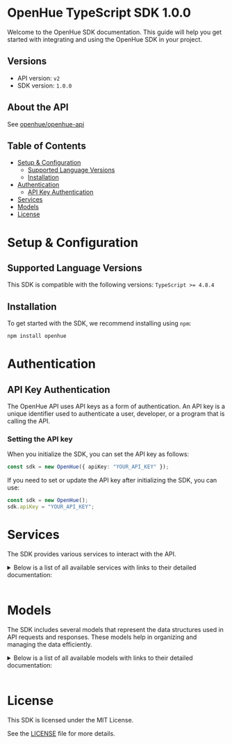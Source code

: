 # OpenHue TypeScript SDK 1.0.0

Welcome to the OpenHue SDK documentation. This guide will help you get started with integrating and using the OpenHue SDK in your project.

## Versions

- API version: `v2`
- SDK version: `1.0.0`

## About the API

See [openhue/openhue-api](https://github.com/openhue/openhue-api)

## Table of Contents

- [Setup & Configuration](#setup--configuration)
  - [Supported Language Versions](#supported-language-versions)
  - [Installation](#installation)
- [Authentication](#authentication)
  - [API Key Authentication](#api-key-authentication)
- [Services](#services)
- [Models](#models)
- [License](#license)

# Setup & Configuration

## Supported Language Versions

This SDK is compatible with the following versions: `TypeScript >= 4.8.4`

## Installation

To get started with the SDK, we recommend installing using `npm`:

```bash
npm install openhue
```

# Authentication

## API Key Authentication

The OpenHue API uses API keys as a form of authentication. An API key is a unique identifier used to authenticate a user, developer, or a program that is calling the API.

### Setting the API key

When you initialize the SDK, you can set the API key as follows:

```ts
const sdk = new OpenHue({ apiKey: "YOUR_API_KEY" });
```

If you need to set or update the API key after initializing the SDK, you can use:

```ts
const sdk = new OpenHue();
sdk.apiKey = "YOUR_API_KEY";
```

# Services

The SDK provides various services to interact with the API.

<details> 
<summary>Below is a list of all available services with links to their detailed documentation:</summary>

| Name                                                                 |
| :------------------------------------------------------------------- |
| [AuthService](documentation/services/AuthService.md)                 |
| [ResourceService](documentation/services/ResourceService.md)         |
| [DeviceService](documentation/services/DeviceService.md)             |
| [DevicePowerService](documentation/services/DevicePowerService.md)   |
| [LightService](documentation/services/LightService.md)               |
| [LightLevelService](documentation/services/LightLevelService.md)     |
| [MotionService](documentation/services/MotionService.md)             |
| [GroupedLightService](documentation/services/GroupedLightService.md) |
| [BridgeService](documentation/services/BridgeService.md)             |
| [BridgeHomeService](documentation/services/BridgeHomeService.md)     |
| [SceneService](documentation/services/SceneService.md)               |
| [RoomService](documentation/services/RoomService.md)                 |
| [ZoneService](documentation/services/ZoneService.md)                 |
| [TemperatureService](documentation/services/TemperatureService.md)   |

</details>
<br/>

# Models

The SDK includes several models that represent the data structures used in API requests and responses. These models help in organizing and managing the data efficiently.

<details> 
<summary>Below is a list of all available models with links to their detailed documentation:</summary>

| Name                                                                                                               | Description                                                                                                                                                                                                                                                                                                                                                                                                                                                                                           |
| :----------------------------------------------------------------------------------------------------------------- | :---------------------------------------------------------------------------------------------------------------------------------------------------------------------------------------------------------------------------------------------------------------------------------------------------------------------------------------------------------------------------------------------------------------------------------------------------------------------------------------------------- |
| [AuthenticateRequest](documentation/models/AuthenticateRequest.md)                                                 |                                                                                                                                                                                                                                                                                                                                                                                                                                                                                                       |
| [Response](documentation/models/Response.md)                                                                       |                                                                                                                                                                                                                                                                                                                                                                                                                                                                                                       |
| [GetResourcesOkResponse](documentation/models/GetResourcesOkResponse.md)                                           |                                                                                                                                                                                                                                                                                                                                                                                                                                                                                                       |
| [GetDevicesOkResponse](documentation/models/GetDevicesOkResponse.md)                                               |                                                                                                                                                                                                                                                                                                                                                                                                                                                                                                       |
| [GetDeviceOkResponse](documentation/models/GetDeviceOkResponse.md)                                                 |                                                                                                                                                                                                                                                                                                                                                                                                                                                                                                       |
| [DevicePut](documentation/models/DevicePut.md)                                                                     |                                                                                                                                                                                                                                                                                                                                                                                                                                                                                                       |
| [UpdateDeviceOkResponse](documentation/models/UpdateDeviceOkResponse.md)                                           |                                                                                                                                                                                                                                                                                                                                                                                                                                                                                                       |
| [DeleteDeviceOkResponse](documentation/models/DeleteDeviceOkResponse.md)                                           |                                                                                                                                                                                                                                                                                                                                                                                                                                                                                                       |
| [GetDevicePowersOkResponse](documentation/models/GetDevicePowersOkResponse.md)                                     |                                                                                                                                                                                                                                                                                                                                                                                                                                                                                                       |
| [GetDevicePowerOkResponse](documentation/models/GetDevicePowerOkResponse.md)                                       |                                                                                                                                                                                                                                                                                                                                                                                                                                                                                                       |
| [GetLightsOkResponse](documentation/models/GetLightsOkResponse.md)                                                 |                                                                                                                                                                                                                                                                                                                                                                                                                                                                                                       |
| [GetLightOkResponse](documentation/models/GetLightOkResponse.md)                                                   |                                                                                                                                                                                                                                                                                                                                                                                                                                                                                                       |
| [LightPut](documentation/models/LightPut.md)                                                                       |                                                                                                                                                                                                                                                                                                                                                                                                                                                                                                       |
| [UpdateLightOkResponse](documentation/models/UpdateLightOkResponse.md)                                             |                                                                                                                                                                                                                                                                                                                                                                                                                                                                                                       |
| [GetLightLevelsOkResponse](documentation/models/GetLightLevelsOkResponse.md)                                       |                                                                                                                                                                                                                                                                                                                                                                                                                                                                                                       |
| [GetLightLevelOkResponse](documentation/models/GetLightLevelOkResponse.md)                                         |                                                                                                                                                                                                                                                                                                                                                                                                                                                                                                       |
| [LightLevelPut](documentation/models/LightLevelPut.md)                                                             |                                                                                                                                                                                                                                                                                                                                                                                                                                                                                                       |
| [UpdateLightLevelOkResponse](documentation/models/UpdateLightLevelOkResponse.md)                                   |                                                                                                                                                                                                                                                                                                                                                                                                                                                                                                       |
| [GetMotionSensorsOkResponse](documentation/models/GetMotionSensorsOkResponse.md)                                   |                                                                                                                                                                                                                                                                                                                                                                                                                                                                                                       |
| [GetMotionSensorOkResponse](documentation/models/GetMotionSensorOkResponse.md)                                     |                                                                                                                                                                                                                                                                                                                                                                                                                                                                                                       |
| [MotionPut](documentation/models/MotionPut.md)                                                                     |                                                                                                                                                                                                                                                                                                                                                                                                                                                                                                       |
| [UpdateMotionSensorOkResponse](documentation/models/UpdateMotionSensorOkResponse.md)                               |                                                                                                                                                                                                                                                                                                                                                                                                                                                                                                       |
| [GetGroupedLightsOkResponse](documentation/models/GetGroupedLightsOkResponse.md)                                   |                                                                                                                                                                                                                                                                                                                                                                                                                                                                                                       |
| [GetGroupedLightOkResponse](documentation/models/GetGroupedLightOkResponse.md)                                     |                                                                                                                                                                                                                                                                                                                                                                                                                                                                                                       |
| [GroupedLightPut](documentation/models/GroupedLightPut.md)                                                         |                                                                                                                                                                                                                                                                                                                                                                                                                                                                                                       |
| [UpdateGroupedLightOkResponse](documentation/models/UpdateGroupedLightOkResponse.md)                               |                                                                                                                                                                                                                                                                                                                                                                                                                                                                                                       |
| [GetBridgesOkResponse](documentation/models/GetBridgesOkResponse.md)                                               |                                                                                                                                                                                                                                                                                                                                                                                                                                                                                                       |
| [GetBridgeOkResponse](documentation/models/GetBridgeOkResponse.md)                                                 |                                                                                                                                                                                                                                                                                                                                                                                                                                                                                                       |
| [BridgePut](documentation/models/BridgePut.md)                                                                     |                                                                                                                                                                                                                                                                                                                                                                                                                                                                                                       |
| [UpdateBridgeOkResponse](documentation/models/UpdateBridgeOkResponse.md)                                           |                                                                                                                                                                                                                                                                                                                                                                                                                                                                                                       |
| [GetBridgeHomesOkResponse](documentation/models/GetBridgeHomesOkResponse.md)                                       |                                                                                                                                                                                                                                                                                                                                                                                                                                                                                                       |
| [GetBridgeHomeOkResponse](documentation/models/GetBridgeHomeOkResponse.md)                                         |                                                                                                                                                                                                                                                                                                                                                                                                                                                                                                       |
| [GetScenesOkResponse](documentation/models/GetScenesOkResponse.md)                                                 |                                                                                                                                                                                                                                                                                                                                                                                                                                                                                                       |
| [ScenePost](documentation/models/ScenePost.md)                                                                     |                                                                                                                                                                                                                                                                                                                                                                                                                                                                                                       |
| [CreateSceneOkResponse](documentation/models/CreateSceneOkResponse.md)                                             |                                                                                                                                                                                                                                                                                                                                                                                                                                                                                                       |
| [GetSceneOkResponse](documentation/models/GetSceneOkResponse.md)                                                   |                                                                                                                                                                                                                                                                                                                                                                                                                                                                                                       |
| [ScenePut](documentation/models/ScenePut.md)                                                                       |                                                                                                                                                                                                                                                                                                                                                                                                                                                                                                       |
| [UpdateSceneOkResponse](documentation/models/UpdateSceneOkResponse.md)                                             |                                                                                                                                                                                                                                                                                                                                                                                                                                                                                                       |
| [DeleteSceneOkResponse](documentation/models/DeleteSceneOkResponse.md)                                             |                                                                                                                                                                                                                                                                                                                                                                                                                                                                                                       |
| [GetRoomsOkResponse](documentation/models/GetRoomsOkResponse.md)                                                   |                                                                                                                                                                                                                                                                                                                                                                                                                                                                                                       |
| [RoomPut](documentation/models/RoomPut.md)                                                                         |                                                                                                                                                                                                                                                                                                                                                                                                                                                                                                       |
| [CreateRoomOkResponse](documentation/models/CreateRoomOkResponse.md)                                               |                                                                                                                                                                                                                                                                                                                                                                                                                                                                                                       |
| [GetRoomOkResponse](documentation/models/GetRoomOkResponse.md)                                                     |                                                                                                                                                                                                                                                                                                                                                                                                                                                                                                       |
| [UpdateRoomOkResponse](documentation/models/UpdateRoomOkResponse.md)                                               |                                                                                                                                                                                                                                                                                                                                                                                                                                                                                                       |
| [DeleteRoomOkResponse](documentation/models/DeleteRoomOkResponse.md)                                               |                                                                                                                                                                                                                                                                                                                                                                                                                                                                                                       |
| [GetZonesOkResponse](documentation/models/GetZonesOkResponse.md)                                                   |                                                                                                                                                                                                                                                                                                                                                                                                                                                                                                       |
| [CreateZoneOkResponse](documentation/models/CreateZoneOkResponse.md)                                               |                                                                                                                                                                                                                                                                                                                                                                                                                                                                                                       |
| [GetZoneOkResponse](documentation/models/GetZoneOkResponse.md)                                                     |                                                                                                                                                                                                                                                                                                                                                                                                                                                                                                       |
| [UpdateZoneOkResponse](documentation/models/UpdateZoneOkResponse.md)                                               |                                                                                                                                                                                                                                                                                                                                                                                                                                                                                                       |
| [DeleteZoneOkResponse](documentation/models/DeleteZoneOkResponse.md)                                               |                                                                                                                                                                                                                                                                                                                                                                                                                                                                                                       |
| [GetTemperaturesOkResponse](documentation/models/GetTemperaturesOkResponse.md)                                     |                                                                                                                                                                                                                                                                                                                                                                                                                                                                                                       |
| [GetTemperatureOkResponse](documentation/models/GetTemperatureOkResponse.md)                                       |                                                                                                                                                                                                                                                                                                                                                                                                                                                                                                       |
| [TemperaturePut](documentation/models/TemperaturePut.md)                                                           |                                                                                                                                                                                                                                                                                                                                                                                                                                                                                                       |
| [UpdateTemperatureOkResponse](documentation/models/UpdateTemperatureOkResponse.md)                                 |                                                                                                                                                                                                                                                                                                                                                                                                                                                                                                       |
| [Success](documentation/models/Success.md)                                                                         |                                                                                                                                                                                                                                                                                                                                                                                                                                                                                                       |
| [ResponseError](documentation/models/ResponseError.md)                                                             |                                                                                                                                                                                                                                                                                                                                                                                                                                                                                                       |
| [Error](documentation/models/Error.md)                                                                             |                                                                                                                                                                                                                                                                                                                                                                                                                                                                                                       |
| [ResourceGet](documentation/models/ResourceGet.md)                                                                 |                                                                                                                                                                                                                                                                                                                                                                                                                                                                                                       |
| [ResourceGetType](documentation/models/ResourceGetType.md)                                                         | Type of the supported resources                                                                                                                                                                                                                                                                                                                                                                                                                                                                       |
| [ResourceIdentifier](documentation/models/ResourceIdentifier.md)                                                   |                                                                                                                                                                                                                                                                                                                                                                                                                                                                                                       |
| [Rtype](documentation/models/Rtype.md)                                                                             | The type of the referenced resource                                                                                                                                                                                                                                                                                                                                                                                                                                                                   |
| [DeviceGet](documentation/models/DeviceGet.md)                                                                     |                                                                                                                                                                                                                                                                                                                                                                                                                                                                                                       |
| [DeviceGetType](documentation/models/DeviceGetType.md)                                                             |                                                                                                                                                                                                                                                                                                                                                                                                                                                                                                       |
| [ProductData](documentation/models/ProductData.md)                                                                 |                                                                                                                                                                                                                                                                                                                                                                                                                                                                                                       |
| [DeviceGetMetadata](documentation/models/DeviceGetMetadata.md)                                                     |                                                                                                                                                                                                                                                                                                                                                                                                                                                                                                       |
| [DeviceGetUsertest](documentation/models/DeviceGetUsertest.md)                                                     |                                                                                                                                                                                                                                                                                                                                                                                                                                                                                                       |
| [ProductArchetype](documentation/models/ProductArchetype.md)                                                       | The default archetype given by manufacturer. Can be changed by user.                                                                                                                                                                                                                                                                                                                                                                                                                                  |
| [UsertestStatus](documentation/models/UsertestStatus.md)                                                           |                                                                                                                                                                                                                                                                                                                                                                                                                                                                                                       |
| [DevicePutType](documentation/models/DevicePutType.md)                                                             |                                                                                                                                                                                                                                                                                                                                                                                                                                                                                                       |
| [DevicePutMetadata](documentation/models/DevicePutMetadata.md)                                                     |                                                                                                                                                                                                                                                                                                                                                                                                                                                                                                       |
| [Identify](documentation/models/Identify.md)                                                                       |                                                                                                                                                                                                                                                                                                                                                                                                                                                                                                       |
| [DevicePutUsertest](documentation/models/DevicePutUsertest.md)                                                     |                                                                                                                                                                                                                                                                                                                                                                                                                                                                                                       |
| [IdentifyAction](documentation/models/IdentifyAction.md)                                                           | Triggers a visual identification sequence, current implemented as (which can change in the future):<br/>Bridge performs Zigbee LED identification cycles for 5 seconds Lights perform one breathe cycle Sensors<br/>perform LED identification cycles for 15 seconds<br/>                                                                                                                                                                                                                             |
| [DevicePowerGet](documentation/models/DevicePowerGet.md)                                                           |                                                                                                                                                                                                                                                                                                                                                                                                                                                                                                       |
| [PowerState](documentation/models/PowerState.md)                                                                   |                                                                                                                                                                                                                                                                                                                                                                                                                                                                                                       |
| [BatteryState](documentation/models/BatteryState.md)                                                               | Status of the power source of a device, only for battery powered devices.<br/><br/>- `normal` – battery level is sufficient<br/>- `low` – battery level low, some features (e.g. software update) might stop working, please change battery soon<br/>- `critical` – battery level critical, device can fail any moment<br/>                                                                                                                                                                           |
| [LightGet](documentation/models/LightGet.md)                                                                       |                                                                                                                                                                                                                                                                                                                                                                                                                                                                                                       |
| [LightGetMetadata](documentation/models/LightGetMetadata.md)                                                       | Deprecated, use metadata on device level                                                                                                                                                                                                                                                                                                                                                                                                                                                              |
| [On](documentation/models/On.md)                                                                                   |                                                                                                                                                                                                                                                                                                                                                                                                                                                                                                       |
| [LightGetDimming](documentation/models/LightGetDimming.md)                                                         |                                                                                                                                                                                                                                                                                                                                                                                                                                                                                                       |
| [LightGetColorTemperature](documentation/models/LightGetColorTemperature.md)                                       |                                                                                                                                                                                                                                                                                                                                                                                                                                                                                                       |
| [LightGetColor](documentation/models/LightGetColor.md)                                                             |                                                                                                                                                                                                                                                                                                                                                                                                                                                                                                       |
| [LightGetDynamics](documentation/models/LightGetDynamics.md)                                                       |                                                                                                                                                                                                                                                                                                                                                                                                                                                                                                       |
| [LightGetSignaling](documentation/models/LightGetSignaling.md)                                                     | Feature containing signaling properties.                                                                                                                                                                                                                                                                                                                                                                                                                                                              |
| [LightGetMode](documentation/models/LightGetMode.md)                                                               |                                                                                                                                                                                                                                                                                                                                                                                                                                                                                                       |
| [LightGetGradient](documentation/models/LightGetGradient.md)                                                       |                                                                                                                                                                                                                                                                                                                                                                                                                                                                                                       |
| [LightGetEffects](documentation/models/LightGetEffects.md)                                                         | Basic feature containing effect properties.                                                                                                                                                                                                                                                                                                                                                                                                                                                           |
| [LightGetTimedEffects](documentation/models/LightGetTimedEffects.md)                                               | Basic feature containing timed effect properties.                                                                                                                                                                                                                                                                                                                                                                                                                                                     |
| [LightGetPowerup](documentation/models/LightGetPowerup.md)                                                         | Feature containing properties to configure powerup behaviour of a lightsource.                                                                                                                                                                                                                                                                                                                                                                                                                        |
| [LightArchetype](documentation/models/LightArchetype.md)                                                           | Light archetype                                                                                                                                                                                                                                                                                                                                                                                                                                                                                       |
| [MirekSchema](documentation/models/MirekSchema.md)                                                                 |                                                                                                                                                                                                                                                                                                                                                                                                                                                                                                       |
| [GamutPosition](documentation/models/GamutPosition.md)                                                             | CIE XY gamut position                                                                                                                                                                                                                                                                                                                                                                                                                                                                                 |
| [Gamut](documentation/models/Gamut.md)                                                                             | Color gamut of color bulb. Some bulbs do not properly return the Gamut information. In this case this is not present.                                                                                                                                                                                                                                                                                                                                                                                 |
| [GamutType](documentation/models/GamutType.md)                                                                     | The gammut types supported by hue – A Gamut of early Philips color-only products – B Limited gamut of first Hue color products – C Richer color gamut of Hue white and color ambiance products – other Color gamut of non-hue products with non-hue gamuts resp w/o gamut                                                                                                                                                                                                                             |
| [SupportedDynamicStatus](documentation/models/SupportedDynamicStatus.md)                                           | Current status of the lamp with dynamics.                                                                                                                                                                                                                                                                                                                                                                                                                                                             |
| [SupportedSignals](documentation/models/SupportedSignals.md)                                                       | Indicates which signal is currently active.                                                                                                                                                                                                                                                                                                                                                                                                                                                           |
| [Color](documentation/models/Color.md)                                                                             |                                                                                                                                                                                                                                                                                                                                                                                                                                                                                                       |
| [SupportedGradientMode](documentation/models/SupportedGradientMode.md)                                             | Mode in which the points are currently being deployed. If not provided during PUT/POST it will be defaulted to interpolated_palette                                                                                                                                                                                                                                                                                                                                                                   |
| [SupportedEffects](documentation/models/SupportedEffects.md)                                                       |                                                                                                                                                                                                                                                                                                                                                                                                                                                                                                       |
| [SupportedTimedEffects](documentation/models/SupportedTimedEffects.md)                                             | Current status values the light is in regarding timed effects                                                                                                                                                                                                                                                                                                                                                                                                                                         |
| [PowerupPreset_1](documentation/models/PowerupPreset1.md)                                                          | When setting the custom preset the additional properties can be set. For all other presets, no other properties can be included.                                                                                                                                                                                                                                                                                                                                                                      |
| [PowerupOn_1](documentation/models/PowerupOn1.md)                                                                  |                                                                                                                                                                                                                                                                                                                                                                                                                                                                                                       |
| [PowerupDimming_1](documentation/models/PowerupDimming1.md)                                                        |                                                                                                                                                                                                                                                                                                                                                                                                                                                                                                       |
| [OnMode_1](documentation/models/OnMode1.md)                                                                        | State to activate after powerup.<br/>On will use the value specified in the “on” property.<br/>When setting mode “on”, the on property must be included.<br/>Toggle will alternate between on and off on each subsequent power toggle.<br/>Previous will return to the state it was in before powering off.<br/>                                                                                                                                                                                      |
| [DimmingMode_1](documentation/models/DimmingMode1.md)                                                              | Dimming will set the brightness to the specified value after power up.<br/>When setting mode “dimming”, the dimming property must be included.<br/>Previous will set brightness to the state it was in before powering off.<br/>                                                                                                                                                                                                                                                                      |
| [Dimming](documentation/models/Dimming.md)                                                                         |                                                                                                                                                                                                                                                                                                                                                                                                                                                                                                       |
| [DimmingColor_1](documentation/models/DimmingColor1.md)                                                            |                                                                                                                                                                                                                                                                                                                                                                                                                                                                                                       |
| [ColorMode_1](documentation/models/ColorMode1.md)                                                                  | State to activate after powerup. Availability of “color_temperature” and “color” modes depend on the capabilities of the lamp. Colortemperature will set the colortemperature to the specified value after power up. When setting color_temperature, the color_temperature property must be included Color will set the color tot he specified value after power up. When setting color mode, the color property must be included Previous will set color to the state it was in before powering off. |
| [ColorColorTemperature_1](documentation/models/ColorColorTemperature1.md)                                          |                                                                                                                                                                                                                                                                                                                                                                                                                                                                                                       |
| [DimmingDelta](documentation/models/DimmingDelta.md)                                                               |                                                                                                                                                                                                                                                                                                                                                                                                                                                                                                       |
| [ColorTemperature](documentation/models/ColorTemperature.md)                                                       |                                                                                                                                                                                                                                                                                                                                                                                                                                                                                                       |
| [ColorTemperatureDelta](documentation/models/ColorTemperatureDelta.md)                                             |                                                                                                                                                                                                                                                                                                                                                                                                                                                                                                       |
| [Dynamics](documentation/models/Dynamics.md)                                                                       |                                                                                                                                                                                                                                                                                                                                                                                                                                                                                                       |
| [Alert](documentation/models/Alert.md)                                                                             | Joined alert control                                                                                                                                                                                                                                                                                                                                                                                                                                                                                  |
| [Signaling](documentation/models/Signaling.md)                                                                     | Feature containing basic signaling properties.                                                                                                                                                                                                                                                                                                                                                                                                                                                        |
| [LightPutMode](documentation/models/LightPutMode.md)                                                               |                                                                                                                                                                                                                                                                                                                                                                                                                                                                                                       |
| [Gradient](documentation/models/Gradient.md)                                                                       | Basic feature containing gradient properties.                                                                                                                                                                                                                                                                                                                                                                                                                                                         |
| [Effects](documentation/models/Effects.md)                                                                         | Basic feature containing effect properties.                                                                                                                                                                                                                                                                                                                                                                                                                                                           |
| [LightPutTimedEffects](documentation/models/LightPutTimedEffects.md)                                               | Basic feature containing timed effect properties.                                                                                                                                                                                                                                                                                                                                                                                                                                                     |
| [Powerup](documentation/models/Powerup.md)                                                                         | Feature containing properties to configure powerup behaviour of a lightsource.                                                                                                                                                                                                                                                                                                                                                                                                                        |
| [DimmingDeltaAction](documentation/models/DimmingDeltaAction.md)                                                   |                                                                                                                                                                                                                                                                                                                                                                                                                                                                                                       |
| [ColorTemperatureDeltaAction](documentation/models/ColorTemperatureDeltaAction.md)                                 |                                                                                                                                                                                                                                                                                                                                                                                                                                                                                                       |
| [Signal](documentation/models/Signal.md)                                                                           | - `no_signal`: No signal is active. Write “no_signal” to stop active signal.<br/>- `on_off`: Toggles between max brightness and Off in fixed color.<br/>- `on_off_color`: Toggles between off and max brightness with color provided.<br/>- `alternating`: Alternates between 2 provided colors.<br/>                                                                                                                                                                                                 |
| [PowerupPreset_2](documentation/models/PowerupPreset2.md)                                                          | When setting the custom preset the additional properties can be set. For all other presets, no other properties can be included.                                                                                                                                                                                                                                                                                                                                                                      |
| [PowerupOn_2](documentation/models/PowerupOn2.md)                                                                  |                                                                                                                                                                                                                                                                                                                                                                                                                                                                                                       |
| [PowerupDimming_2](documentation/models/PowerupDimming2.md)                                                        |                                                                                                                                                                                                                                                                                                                                                                                                                                                                                                       |
| [OnMode_2](documentation/models/OnMode2.md)                                                                        | State to activate after powerup.<br/>On will use the value specified in the “on” property.<br/>When setting mode “on”, the on property must be included.<br/>Toggle will alternate between on and off on each subsequent power toggle.<br/>Previous will return to the state it was in before powering off.<br/>                                                                                                                                                                                      |
| [DimmingMode_2](documentation/models/DimmingMode2.md)                                                              | Dimming will set the brightness to the specified value after power up.<br/>When setting mode “dimming”, the dimming property must be included.<br/>Previous will set brightness to the state it was in before powering off.<br/>                                                                                                                                                                                                                                                                      |
| [DimmingColor_2](documentation/models/DimmingColor2.md)                                                            |                                                                                                                                                                                                                                                                                                                                                                                                                                                                                                       |
| [ColorMode_2](documentation/models/ColorMode2.md)                                                                  | State to activate after powerup. Availability of “color_temperature” and “color” modes depend on the capabilities of the lamp. Colortemperature will set the colortemperature to the specified value after power up. When setting color_temperature, the color_temperature property must be included Color will set the color tot he specified value after power up. When setting color mode, the color property must be included Previous will set color to the state it was in before powering off. |
| [ColorColorTemperature_2](documentation/models/ColorColorTemperature2.md)                                          |                                                                                                                                                                                                                                                                                                                                                                                                                                                                                                       |
| [LightLevelGet](documentation/models/LightLevelGet.md)                                                             |                                                                                                                                                                                                                                                                                                                                                                                                                                                                                                       |
| [Light](documentation/models/Light.md)                                                                             |                                                                                                                                                                                                                                                                                                                                                                                                                                                                                                       |
| [LightLevelReport](documentation/models/LightLevelReport.md)                                                       |                                                                                                                                                                                                                                                                                                                                                                                                                                                                                                       |
| [MotionGet](documentation/models/MotionGet.md)                                                                     |                                                                                                                                                                                                                                                                                                                                                                                                                                                                                                       |
| [Motion](documentation/models/Motion.md)                                                                           |                                                                                                                                                                                                                                                                                                                                                                                                                                                                                                       |
| [MotionGetSensitivity](documentation/models/MotionGetSensitivity.md)                                               |                                                                                                                                                                                                                                                                                                                                                                                                                                                                                                       |
| [MotionReport](documentation/models/MotionReport.md)                                                               |                                                                                                                                                                                                                                                                                                                                                                                                                                                                                                       |
| [SensitivityStatus](documentation/models/SensitivityStatus.md)                                                     |                                                                                                                                                                                                                                                                                                                                                                                                                                                                                                       |
| [MotionPutSensitivity](documentation/models/MotionPutSensitivity.md)                                               |                                                                                                                                                                                                                                                                                                                                                                                                                                                                                                       |
| [GroupedLightGet](documentation/models/GroupedLightGet.md)                                                         |                                                                                                                                                                                                                                                                                                                                                                                                                                                                                                       |
| [GroupedLightGetAlert](documentation/models/GroupedLightGetAlert.md)                                               | Joined alert control                                                                                                                                                                                                                                                                                                                                                                                                                                                                                  |
| [GroupedLightGetSignaling](documentation/models/GroupedLightGetSignaling.md)                                       | Feature containing basic signaling properties.                                                                                                                                                                                                                                                                                                                                                                                                                                                        |
| [GroupedLightPutType](documentation/models/GroupedLightPutType.md)                                                 | Type of the supported resources (always `grouped_light` here)                                                                                                                                                                                                                                                                                                                                                                                                                                         |
| [Dynamics2](documentation/models/Dynamics2.md)                                                                     |                                                                                                                                                                                                                                                                                                                                                                                                                                                                                                       |
| [BridgeGet](documentation/models/BridgeGet.md)                                                                     |                                                                                                                                                                                                                                                                                                                                                                                                                                                                                                       |
| [BridgeGetType](documentation/models/BridgeGetType.md)                                                             |                                                                                                                                                                                                                                                                                                                                                                                                                                                                                                       |
| [TimeZone](documentation/models/TimeZone.md)                                                                       |                                                                                                                                                                                                                                                                                                                                                                                                                                                                                                       |
| [BridgePutType](documentation/models/BridgePutType.md)                                                             |                                                                                                                                                                                                                                                                                                                                                                                                                                                                                                       |
| [BridgeHomeGet](documentation/models/BridgeHomeGet.md)                                                             |                                                                                                                                                                                                                                                                                                                                                                                                                                                                                                       |
| [BridgeHomeGetType](documentation/models/BridgeHomeGetType.md)                                                     |                                                                                                                                                                                                                                                                                                                                                                                                                                                                                                       |
| [SceneGet](documentation/models/SceneGet.md)                                                                       |                                                                                                                                                                                                                                                                                                                                                                                                                                                                                                       |
| [SceneGetType](documentation/models/SceneGetType.md)                                                               |                                                                                                                                                                                                                                                                                                                                                                                                                                                                                                       |
| [ActionGet](documentation/models/ActionGet.md)                                                                     |                                                                                                                                                                                                                                                                                                                                                                                                                                                                                                       |
| [SceneMetadata](documentation/models/SceneMetadata.md)                                                             |                                                                                                                                                                                                                                                                                                                                                                                                                                                                                                       |
| [ScenePalette](documentation/models/ScenePalette.md)                                                               | Group of colors that describe the palette of colors to be used when playing dynamics                                                                                                                                                                                                                                                                                                                                                                                                                  |
| [SceneGetStatus](documentation/models/SceneGetStatus.md)                                                           |                                                                                                                                                                                                                                                                                                                                                                                                                                                                                                       |
| [ActionGetAction](documentation/models/ActionGetAction.md)                                                         | The action to be executed on recall                                                                                                                                                                                                                                                                                                                                                                                                                                                                   |
| [ActionEffects_1](documentation/models/ActionEffects1.md)                                                          | Basic feature containing effect properties.                                                                                                                                                                                                                                                                                                                                                                                                                                                           |
| [ColorPaletteGet](documentation/models/ColorPaletteGet.md)                                                         |                                                                                                                                                                                                                                                                                                                                                                                                                                                                                                       |
| [ColorTemperaturePalettePost](documentation/models/ColorTemperaturePalettePost.md)                                 |                                                                                                                                                                                                                                                                                                                                                                                                                                                                                                       |
| [ScenePaletteEffects](documentation/models/ScenePaletteEffects.md)                                                 |                                                                                                                                                                                                                                                                                                                                                                                                                                                                                                       |
| [ColorTemperaturePalettePostColorTemperature](documentation/models/ColorTemperaturePalettePostColorTemperature.md) |                                                                                                                                                                                                                                                                                                                                                                                                                                                                                                       |
| [Active](documentation/models/Active.md)                                                                           |                                                                                                                                                                                                                                                                                                                                                                                                                                                                                                       |
| [ScenePostType](documentation/models/ScenePostType.md)                                                             |                                                                                                                                                                                                                                                                                                                                                                                                                                                                                                       |
| [ActionPost](documentation/models/ActionPost.md)                                                                   |                                                                                                                                                                                                                                                                                                                                                                                                                                                                                                       |
| [ActionPostAction](documentation/models/ActionPostAction.md)                                                       | The action to be executed on recall                                                                                                                                                                                                                                                                                                                                                                                                                                                                   |
| [ActionColorTemperature](documentation/models/ActionColorTemperature.md)                                           |                                                                                                                                                                                                                                                                                                                                                                                                                                                                                                       |
| [ActionEffects_2](documentation/models/ActionEffects2.md)                                                          | Basic feature containing effect properties.                                                                                                                                                                                                                                                                                                                                                                                                                                                           |
| [ScenePutType](documentation/models/ScenePutType.md)                                                               |                                                                                                                                                                                                                                                                                                                                                                                                                                                                                                       |
| [SceneRecall](documentation/models/SceneRecall.md)                                                                 |                                                                                                                                                                                                                                                                                                                                                                                                                                                                                                       |
| [SceneRecallAction](documentation/models/SceneRecallAction.md)                                                     | When writing active, the actions in the scene are executed on the target. dynamic_palette starts dynamic scene with colors in the Palette object.                                                                                                                                                                                                                                                                                                                                                     |
| [RoomGet](documentation/models/RoomGet.md)                                                                         |                                                                                                                                                                                                                                                                                                                                                                                                                                                                                                       |
| [RoomGetMetadata](documentation/models/RoomGetMetadata.md)                                                         | configuration object for a room                                                                                                                                                                                                                                                                                                                                                                                                                                                                       |
| [RoomArchetype](documentation/models/RoomArchetype.md)                                                             | Possible archetypes of a room                                                                                                                                                                                                                                                                                                                                                                                                                                                                         |
| [RoomPutMetadata](documentation/models/RoomPutMetadata.md)                                                         | configuration object for a room                                                                                                                                                                                                                                                                                                                                                                                                                                                                       |
| [TemperatureGet](documentation/models/TemperatureGet.md)                                                           |                                                                                                                                                                                                                                                                                                                                                                                                                                                                                                       |
| [Temperature](documentation/models/Temperature.md)                                                                 |                                                                                                                                                                                                                                                                                                                                                                                                                                                                                                       |
| [TemperatureReport](documentation/models/TemperatureReport.md)                                                     |                                                                                                                                                                                                                                                                                                                                                                                                                                                                                                       |
| [TemperaturePutType](documentation/models/TemperaturePutType.md)                                                   | Type of the supported resources (always `temperature` here)                                                                                                                                                                                                                                                                                                                                                                                                                                           |

</details>
<br/>

# License

This SDK is licensed under the MIT License.

See the [LICENSE](LICENSE) file for more details.
